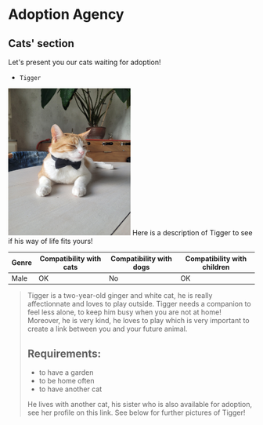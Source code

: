 # Adoption Agency 
## Cats' section 
Let's present you our cats waiting for adoption!
- `Tigger` 
<img src="./tigrou.jpg" alt="Tigrou" width="250" height="300">  
Here is a description of Tigger to see if his way of life fits yours!


| Genre | Compatibility with cats | Compatibility with dogs | Compatibility with children |
|-------|--------------------|---------------------|----------------------|
| Male  | OK               | No                 | OK                 |

>Tigger is a two-year-old ginger and white cat, he is really affectionnate and loves to play outside. Tigger needs a companion to feel less alone, to keep him busy when you are not at home! Moreover, he is very kind, he loves to play which is very important to create a link between you and your future animal. 
>
>
>## Requirements:
> - to have a garden
> - to be home often
> - to have another cat
>   
>He lives with another cat, his sister who is also available for adoption, see her profile on this link.
>See below for further pictures of Tigger! 






